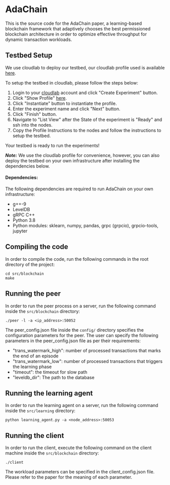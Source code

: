 # AdaChain

This is the source code for the AdaChain paper, a learning-based blockchain framework that adaptively chooses the best permissioned blockchain architecture in order to optimize effective throughput for dynamic transaction workloads.


## Testbed Setup
We use cloudlab to deploy our testbed, our cloudlab profile used is available [here](https://www.cloudlab.us/p/97d8fe450a0cf392e00b4b8e6d91039234121e35). 

To setup the testbed in cloudlab, please follow the steps below:
1. Login to your [cloudlab](https://www.cloudlab.us/) account and click "Create Experiment" button.
2. Click "Show Profile" [here](https://www.cloudlab.us/p/97d8fe450a0cf392e00b4b8e6d91039234121e35). 
3. Click "Instantiate" button to instantiate the profile.
4. Enter the experiment name and click "Next" button.
5. Click "Finish" button.
6. Navigate to "List View" after the State of the experiment is "Ready" and ssh into the nodes.
7. Copy the Profile Instructions to the nodes and follow the instructions to setup the testbed.

Your testbed is ready to run the experiments!


***Note:*** We use the cloudlab profile for convenience, however, you can also deploy the testbed on your own infrastructure after installing the dependencies below.

#### Dependencies: 
The following dependencies are required to run AdaChain on your own infrastructure:
- g++-9
- LevelDB
- gRPC C++
- Python 3.8
- Python modules: sklearn, numpy, pandas, grpc (grpcio), grpcio-tools, jupyter


## Compiling the code
In order to compile the code, run the following commands in the root directory of the project:
```
cd src/blockchain
make
```

## Running the peer
In order to run the peer process on a server, run the following command inside the `src/blockchain` directory:
```
./peer -l -a <ip_address>:50052
```


The peer_config.json file inside the `config/` directory specifies the configuration parameters for the peer. The user can specify the following parameters in the peer_config.json file as per their requirements:
- "trans_watermark_high": number of processed transactions that marks the end of an episode
- "trans_watermark_low": number of processed transactions that triggers the learning phase 
- "timeout": the timeout for slow path
- "leveldb_dir": The path to the database


## Running the learning agent
In order to run the learning agent on a server, run the following command inside the `src/learning` directory:
```
python learning_agent.py -a <node_address>:50053
```


## Running the client
In order to run the client, execute the following command on the client machine inside the `src/blockchain` directory:

```
./client
```
The workload parameters can be specified in the client_config.json file. Please refer to the paper for the meaning of each parameter.

    
    